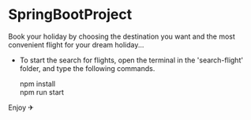 # SpringBootProject
Book your holiday by choosing the destination you want and the most convenient flight for your dream holiday...

- To start the search for flights, open the terminal in the 'search-flight' folder, and type the following commands.
    
     npm install         
     npm run start
     
     
     
Enjoy ✈ 
